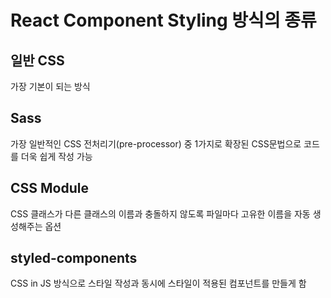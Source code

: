 # React Component Styling 방식의 종류

## 일반 CSS

가장 기본이 되는 방식

## Sass

가장 일반적인 CSS 전처리기(pre-processor) 중 1가지로 확장된 CSS문법으로 코드를 더욱 쉽게 작성 가능

## CSS Module

CSS 클래스가 다른 클래스의 이름과 충돌하지 않도록 파일마다 고유한 이름을 자동 생성해주는 옵션

## styled-components

CSS in JS 방식으로 스타일 작성과 동시에 스타일이 적용된 컴포넌트를 만들게 함
